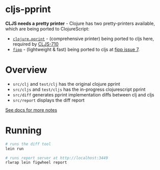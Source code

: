 # cljs-pprint

__CLJS needs a pretty printer__ - Clojure has two pretty-printers available, which are being ported to ClojureScript:

- [`clojure.pprint`](https://clojure.github.io/clojure/clojure.pprint-api.html) - (comprehensive printer) being ported to cljs here, required by [CLJS-710](http://dev.clojure.org/jira/browse/CLJS-710)
- [`fipp`](https://github.com/brandonbloom/fipp) - (lightweight & fast) being ported to cljs at [fipp issue 7](https://github.com/brandonbloom/fipp/issues/7).

# Overview

- `src/clj` and `test/clj` has the original clojure pprint
- `src/cljs`  and `test/cljs` has the in-progress clojurescript pprint
- `src/diff` generates pprint implementation diffs between clj and cljs
- `src/report` displays the diff report

[See docs for more notes](docs/)

# Running

```sh
# runs the diff tool
lein run

# runs report server at http://localhost:3449
rlwrap lein figwheel report
```
